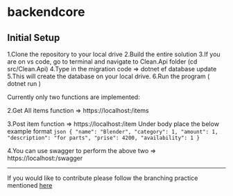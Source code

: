 # backendcore

## Initial Setup

1.Clone the repository to your local drive
2.Build the entire solution
3.If you are on vs code, go to terminal and navigate to Clean.Api folder (cd src/Clean.Api)
4.Type in the migration code => dotnet ef database update
5.This will create the database on your local drive.
6.Run the program ( dotnet run )

Currently only two functions are implemented:

2.Get All items function => https://localhost:<port number>/items

3.Post item function => https://localhost:<port number>/item
                        Under body place the below example format
                        ```json
                        {
                        "name": "Blender",
                        "category": 1,
                        "amount": 1,
                        "description": "for parts",
                        "prise": 4200,
                        "availability": 1
                        }
                        ```

4.You can use swagger to perform the above two => https://localhost:<port number>/swagger

***

If you would like to contribute please follow the branching practice mentioned [here](https://github.com/DevOrg11/backendcore/wiki)